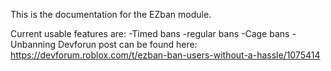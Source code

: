 This is the documentation for the EZban module.

Current usable features are:
-Timed bans
-regular bans
-Cage bans
-Unbanning
Devforun post can be found here: https://devforum.roblox.com/t/ezban-ban-users-without-a-hassle/1075414

